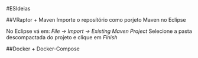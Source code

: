 #ESIdeias

##VRaptor + Maven
Importe o reposítório como porjeto Maven no Eclipse

No Eclipse vá em:
*File -> Import -> Existing Maven Project* 
Selecione a pasta descompactada do projeto e clique em *Finish*


##Docker + Docker-Compose



  

  	

